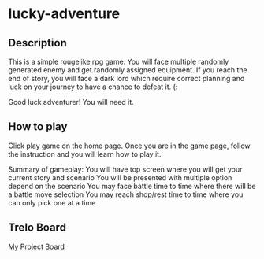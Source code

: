 # lucky-adventure

## Description
This is a simple rougelike rpg game.
You will face multiple randomly generated enemy and get randomly assigned equipment.
If you reach the end of story, you will face a dark lord which require correct planning and luck on your journey to have a chance to defeat it. (:

Good luck adventurer! You will need it.

## How to play
Click play game on the home page.
Once you are in the game page, follow the instruction and you will learn how to play it.

Summary of gameplay:
You will have top screen where you will get your current story and scenario
You will be presented with multiple option depend on the scenario
You may face battle time to time where there will be a battle move selection
You may reach shop/rest time to time where you can only pick one at a time

## Trelo Board
[My Project Board](https://trello.com/b/dxFBUWY9/lucky-adventure)
